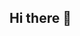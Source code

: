 ## Hi there 👋

<!--
**AuryDev/AuryDev** é um desenvolvedor Front-End Junior com experiencia nas seguintes tecnologias

💻HTML5 | CSS3 | JAVASCRIPT | WORD PRESS
Busco colocação no mercado atuando com essas tecnolohias, sou organizado, persistente e fiel aos meus compromissos
